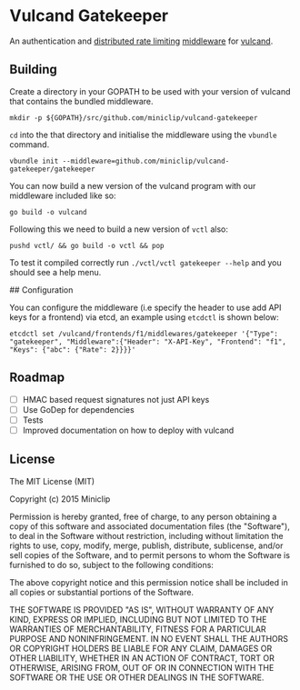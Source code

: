 # Vulcand Gatekeeper

An authentication and [distributed rate limiting](https://github.com/miniclip/gatekeeper) [middleware](https://docs.vulcand.io/middlewares.html) for [vulcand](https://github.com/mailgun/vulcand).

## Building

Create a directory in your GOPATH to be used with your version of vulcand that contains the bundled middleware.

`mkdir -p ${GOPATH}/src/github.com/miniclip/vulcand-gatekeeper`

`cd` into the that directory and initialise the middleware using the `vbundle` command.

`vbundle init --middleware=github.com/miniclip/vulcand-gatekeeper/gatekeeper`

You can now build a new version of the vulcand program with our middleware included like so:

`go build -o vulcand`

Following this we need to build a new version of `vctl` also:

`pushd vctl/ && go build -o vctl && pop`

To test it compiled correctly run `./vctl/vctl gatekeeper --help` and you should see a help menu.

## Configuration

You can configure the middleware (i.e specify the header to use add API keys for a frontend) via etcd, an example using `etcdctl` is shown below:

`etcdctl set /vulcand/frontends/f1/middlewares/gatekeeper '{"Type": "gatekeeper", "Middleware":{"Header": "X-API-Key", "Frontend": "f1", "Keys": {"abc": {"Rate": 2}}}}'`

## Roadmap

- [ ] HMAC based request signatures not just API keys
- [ ] Use GoDep for dependencies
- [ ] Tests
- [ ] Improved documentation on how to deploy with vulcand

## License

The MIT License (MIT)

Copyright (c) 2015 Miniclip

Permission is hereby granted, free of charge, to any person obtaining a copy
of this software and associated documentation files (the "Software"), to deal
in the Software without restriction, including without limitation the rights
to use, copy, modify, merge, publish, distribute, sublicense, and/or sell
copies of the Software, and to permit persons to whom the Software is
furnished to do so, subject to the following conditions:

The above copyright notice and this permission notice shall be included in
all copies or substantial portions of the Software.

THE SOFTWARE IS PROVIDED "AS IS", WITHOUT WARRANTY OF ANY KIND, EXPRESS OR
IMPLIED, INCLUDING BUT NOT LIMITED TO THE WARRANTIES OF MERCHANTABILITY,
FITNESS FOR A PARTICULAR PURPOSE AND NONINFRINGEMENT. IN NO EVENT SHALL THE
AUTHORS OR COPYRIGHT HOLDERS BE LIABLE FOR ANY CLAIM, DAMAGES OR OTHER
LIABILITY, WHETHER IN AN ACTION OF CONTRACT, TORT OR OTHERWISE, ARISING FROM,
OUT OF OR IN CONNECTION WITH THE SOFTWARE OR THE USE OR OTHER DEALINGS IN
THE SOFTWARE.
